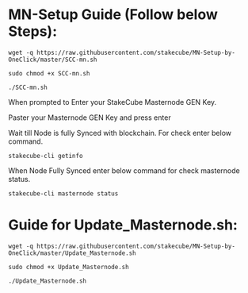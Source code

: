 # MN-Setup Guide (Follow below Steps):


`wget -q https://raw.githubusercontent.com/stakecube/MN-Setup-by-OneClick/master/SCC-mn.sh`


`sudo chmod +x SCC-mn.sh`


`./SCC-mn.sh`


When prompted to Enter your StakeCube Masternode GEN Key.

Paster your Masternode GEN Key and press enter


Wait till Node is fully Synced with blockchain.
For check enter below command.

`stakecube-cli getinfo`


When Node Fully Synced enter below command for check masternode status.

`stakecube-cli masternode status`

# Guide for Update_Masternode.sh:

`wget -q https://raw.githubusercontent.com/stakecube/MN-Setup-by-OneClick/master/Update_Masternode.sh`

`sudo chmod +x Update_Masternode.sh`

`./Update_Masternode.sh`
